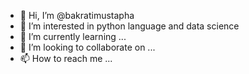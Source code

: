 - 👋 Hi, I’m @bakratimustapha
- 👀 I’m interested in python language and data science
- 🌱 I’m currently learning ...
- 💞️ I’m looking to collaborate on ...
- 📫 How to reach me ...

<!---
bakratimustapha/bakratimustapha is a ✨ special ✨ repository because its `README.md` (this file) appears on your GitHub profile.
You can click the Preview link to take a look at your changes.
--->
